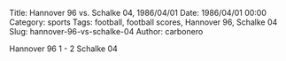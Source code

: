 Title: Hannover 96 vs. Schalke 04, 1986/04/01
Date: 1986/04/01 00:00
Category: sports
Tags: football, football scores, Hannover 96, Schalke 04
Slug: hannover-96-vs-schalke-04
Author: carbonero


Hannover 96 1 - 2 Schalke 04
